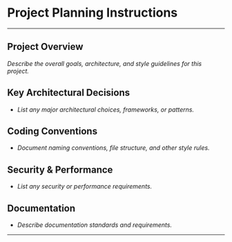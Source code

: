 # Project Planning Instructions

---

## Project Overview

_Describe the overall goals, architecture, and style guidelines for this project._

## Key Architectural Decisions

- _List any major architectural choices, frameworks, or patterns._

## Coding Conventions

- _Document naming conventions, file structure, and other style rules._

## Security & Performance

- _List any security or performance requirements._

## Documentation

- _Describe documentation standards and requirements._

---
